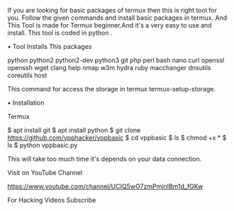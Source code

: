 ﻿If you are looking for basic packages of termux then this is right tool for you. Follow the given commands and install basic packages in termux. And This Tool is made for Termux beginner.And it's a very easy to use and install. This tool is coded in python . 

• Tool Installs This packages
 
   python
   python2
   python2-dev
   python3
   git
   php 
   perl 
   bash
   nano
   curl
   openssl
   openssh
   wget
   clang
   help
   nmap
   w3m
   hydra
   ruby
   macchanger
   dnsutils
   coreutils
   host


This command for access the storage in termux 
termux-setup-storage.


• Installation 
 
 Termux
   
   $ apt install git 
   $ apt install python 
   $ git clone https://github.com/vpphacker/vppbasic
   $ cd vppbasic 
   $ ls
   $ chmod +x *
   $ ls
   $ python vppbasic.py

This will take too much time it's depends on your data connection. 

Visit on YouTube Channel

https://www.youtube.com/channel/UCIQ5wO7zmPmjnIBm1d_fGKw

For Hacking Videos Subscribe 
